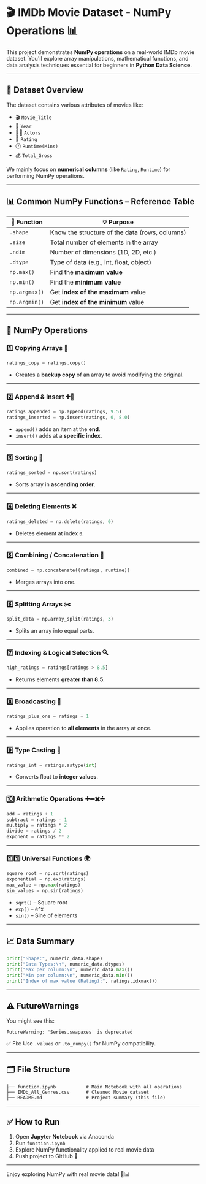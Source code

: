
# 🎬 IMDb Movie Dataset - NumPy Operations 📊

This project demonstrates **NumPy operations** on a real-world IMDb movie dataset. You'll explore array manipulations, mathematical functions, and data analysis techniques essential for beginners in **Python Data Science**.

---

## 🧠 Dataset Overview

The dataset contains various attributes of movies like:

- 🎬 `Movie_Title`
- 📅 `Year`
- 🧑‍🎤 `Actors`
- 🌟 `Rating`
- 🕐 `Runtime(Mins)`
- 💰 `Total_Gross`

We mainly focus on **numerical columns** (like `Rating`, `Runtime`) for performing NumPy operations.

---

## 📊 Common NumPy Functions – Reference Table

| 🔧 Function       | 💡 Purpose                                     |
|------------------|-----------------------------------------------|
| `.shape`         | Know the structure of the data (rows, columns) |
| `.size`          | Total number of elements in the array          |
| `.ndim`          | Number of dimensions (1D, 2D, etc.)            |
| `.dtype`         | Type of data (e.g., int, float, object)        |
| `np.max()`       | Find the **maximum value**                     |
| `np.min()`       | Find the **minimum value**                     |
| `np.argmax()`    | Get **index of the maximum** value             |
| `np.argmin()`    | Get **index of the minimum** value             |

---

## 🧪 NumPy Operations

### 1️⃣ Copying Arrays 📝

```python
ratings_copy = ratings.copy()
```

- Creates a **backup copy** of an array to avoid modifying the original.

---

### 2️⃣ Append & Insert ➕📍

```python
ratings_appended = np.append(ratings, 9.5)
ratings_inserted = np.insert(ratings, 0, 8.0)
```

- `append()` adds an item at the **end**.
- `insert()` adds at a **specific index**.

---

### 3️⃣ Sorting 🧮

```python
ratings_sorted = np.sort(ratings)
```

- Sorts array in **ascending order**.

---

### 4️⃣ Deleting Elements ❌

```python
ratings_deleted = np.delete(ratings, 0)
```

- Deletes element at index `0`.

---

### 5️⃣ Combining / Concatenation 🔗

```python
combined = np.concatenate((ratings, runtime))
```

- Merges arrays into one.

---

### 6️⃣ Splitting Arrays ✂️

```python
split_data = np.array_split(ratings, 3)
```

- Splits an array into equal parts.

---

### 7️⃣ Indexing & Logical Selection 🔍

```python
high_ratings = ratings[ratings > 8.5]
```

- Returns elements **greater than 8.5**.

---

### 8️⃣ Broadcasting 🧠

```python
ratings_plus_one = ratings + 1
```

- Applies operation to **all elements** in the array at once.

---

### 9️⃣ Type Casting 🔁

```python
ratings_int = ratings.astype(int)
```

- Converts float to **integer values**.

---

### 🔟 Arithmetic Operations ➕➖✖️➗

```python
add = ratings + 1
subtract = ratings - 1
multiply = ratings * 2
divide = ratings / 2
exponent = ratings ** 2
```

---

### 1️⃣1️⃣ Universal Functions 🌍

```python
square_root = np.sqrt(ratings)
exponential = np.exp(ratings)
max_value = np.max(ratings)
sin_values = np.sin(ratings)
```

- `sqrt()` – Square root
- `exp()` – e^x
- `sin()` – Sine of elements

---

## 📈 Data Summary

```python
print("Shape:", numeric_data.shape)
print("Data Types:\n", numeric_data.dtypes)
print("Max per column:\n", numeric_data.max())
print("Min per column:\n", numeric_data.min())
print("Index of max value (Rating):", ratings.idxmax())
```

---

## ⚠️ FutureWarnings

You might see this:

```text
FutureWarning: 'Series.swapaxes' is deprecated
```

✅ Fix: Use `.values` or `.to_numpy()` for NumPy compatibility.

---

## 🗂️ File Structure

```
├── function.ipynb           # Main Notebook with all operations
├── IMDb_All_Genres.csv      # Cleaned Movie dataset
├── README.md                # Project summary (this file)
```

---

## ✅ How to Run

1. Open **Jupyter Notebook** via Anaconda
2. Run `function.ipynb`
3. Explore NumPy functionality applied to real movie data
4. Push project to GitHub 🚀

---

Enjoy exploring NumPy with real movie data! 🎥📊
